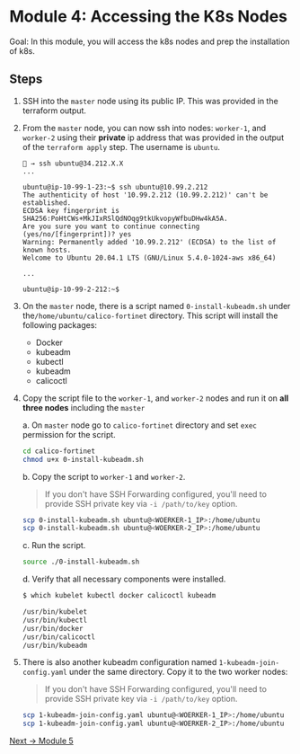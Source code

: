 # Module 4: Accessing the K8s Nodes

Goal: In this module, you will access the k8s nodes and prep the installation of k8s.

## Steps

1. SSH into the `master` node using its public IP. This was provided in the terraform output.

2. From the `master` node, you can now ssh into nodes:  `worker-1`, and `worker-2` using their **private** ip address that was provided in the output of the `terraform apply` step. The username is `ubuntu`.

    ```text
    🐯 → ssh ubuntu@34.212.X.X
    ...

    ubuntu@ip-10-99-1-23:~$ ssh ubuntu@10.99.2.212
    The authenticity of host '10.99.2.212 (10.99.2.212)' can't be established.
    ECDSA key fingerprint is SHA256:PoHtCWs+MkJIxRSlQdNOqg9tkUkvopyWfbuDHw4kA5A.
    Are you sure you want to continue connecting (yes/no/[fingerprint])? yes
    Warning: Permanently added '10.99.2.212' (ECDSA) to the list of known hosts.
    Welcome to Ubuntu 20.04.1 LTS (GNU/Linux 5.4.0-1024-aws x86_64)

    ...

    ubuntu@ip-10-99-2-212:~$ 
    ```

3. On the `master` node, there is a script named `0-install-kubeadm.sh` under the`/home/ubuntu/calico-fortinet` directory. This script will install the following packages:

    - Docker
    - kubeadm
    - kubectl
    - kubeadm
    - calicoctl

4. Copy the script file to the  `worker-1`, and `worker-2` nodes and run it on **all three nodes** including the `master`

    a. On `master` node go to `calico-fortinet` directory and set `exec` permission for the script.

    ```bash
    cd calico-fortinet
    chmod u+x 0-install-kubeadm.sh
    ```

    b. Copy the script to `worker-1` and `worker-2`.

    >If you don't have SSH Forwarding configured, you'll need to provide SSH private key via `-i /path/to/key` option.

    ```bash
    scp 0-install-kubeadm.sh ubuntu@<WOERKER-1_IP>:/home/ubuntu
    scp 0-install-kubeadm.sh ubuntu@<WOERKER-2_IP>:/home/ubuntu
    ```

    c. Run the script.

    ```bash
    source ./0-install-kubeadm.sh
    ```

    d. Verify that all necessary components were installed.

    ```bash
    $ which kubelet kubectl docker calicoctl kubeadm
    
    /usr/bin/kubelet
    /usr/bin/kubectl
    /usr/bin/docker
    /usr/bin/calicoctl
    /usr/bin/kubeadm
    ```

5. There is also another kubeadm configuration named `1-kubeadm-join-config.yaml` under the same directory. Copy it to the two worker nodes:

    >If you don't have SSH Forwarding configured, you'll need to provide SSH private key via `-i /path/to/key` option.

    ```bash
    scp 1-kubeadm-join-config.yaml ubuntu@<WOERKER-1_IP>:/home/ubuntu
    scp 1-kubeadm-join-config.yaml ubuntu@<WOERKER-2_IP>:/home/ubuntu
    ```

[Next -> Module 5](../modules/creating-your-k8s-cluster.md)

